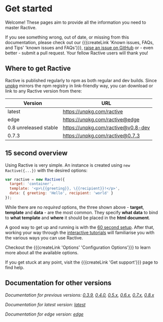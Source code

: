 # Get started


Welcome! These pages aim to provide all the information you need to master Ractive.

If you see something wrong, out of date, or missing from this documentation, please check out our {{{createLink 'Known issues, FAQs, and Tips' 'known issues and FAQs'}}}, [raise an issue on GitHub](https://github.com/ractivejs/docs.ractivejs.org/issues) or - even better - submit a pull request. Your fellow Ractive users will thank you!

## Where to get Ractive

Ractive is published regularly to npm as both regular and dev builds. Since [unpkg](https://unpkg.com) mirrors the npm registry in link-friendly way, you can download or link to any Ractive version from there:

| Version | URL |
| ------- | --- |
| latest  | https://unpkg.com/ractive |
| edge | https://unpkg.com/ractive@edge |
| 0.8 unreleased stable | https://unpkg.com/ractive@v0.8-dev |
| 0.7.3 | https://unpkg.com/ractive@0.7.3 |

## 15 second overview

Using Ractive is very simple. An instance is created using `new Ractive({...})`
with the desired options:

```js
var ractive = new Ractive({
  target: 'container',
  template: '<p>\{{greeting}}, \{{recipient}}!</p>',
  data: { greeting: 'Hello', recipient: 'world' }
});
```

While there are no _required_ options, the three shown above - __target__, __template__ and __data__ - are the most common. They specify __what data__ to bind to __what template__ and __where__ it should be placed in the __html document__.

A good way to get up and running is with the [60 second setup](http://ractivejs.org/60-second-setup). After that, working your way through the [interactive tutorials](http://learn.ractivejs.org) will familiarise you with the various ways you can use Ractive.

Checkout the {{{createLink 'Options' 'Configuration Options'}}} to learn more about
all the available options.

If you get stuck at any point, visit the {{{createLink 'Get support'}}} page to find help.

## Documentation for other versions

*Documentation for previous versions: [0.3.9](../0.3.9), [0.4.0](../0.4.0), [0.5.x](../0.5), [0.6.x](../0.6), [0.7.x](../0.7), [0.8.x](../0.8)*

*Documentation for latest version: [latest](../latest)*

*Documentation for edge version: [edge](../edge)*
